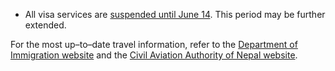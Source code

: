 - All visa services are [suspended until June 14](http://www.nepalimmigration.gov.np/post/notice-regarding-temporary-shutdown-of-visa-services-sunday-31st-may-2020). This period may be further extended.

For the most up–to–date travel information, refer to the [Department of Immigration website](http://www.nepalimmigration.gov.np/) and the [Civil Aviation Authority of Nepal website](http://caanepal.gov.np/news/category/news).